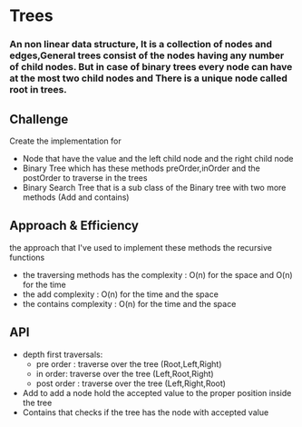 # Trees

<!-- Short summary or background information -->

### An non linear data structure, It is a collection of nodes and edges,General trees consist of the nodes having any number of child nodes. But in case of binary trees every node can have at the most two child nodes and There is a unique node called root in trees.

## Challenge

<!-- Description of the challenge -->
Create the implementation for 
- Node that have the value and the left child node and the right child node 
- Binary Tree which has these methods preOrder,inOrder and the postOrder to traverse in the trees
- Binary Search Tree that is a sub class of the Binary tree with two more methods (Add and contains)

## Approach & Efficiency

<!-- What approach did you take? Why? What is the Big O space/time for this approach? -->
the approach that I've used to implement these methods the recursive functions
- the traversing methods has the complexity : O(n) for the space and O(n) for the time
- the add complexity : O(n) for the time and the space
- the contains complexity : O(n) for the time and the space
## API

<!-- Description of each method publicly available in each of your trees -->
-  depth first traversals:
   - pre order : traverse over the tree (Root,Left,Right)
   - in order: traverse over the tree (Left,Root,Right)
   - post order : traverse over the tree (Left,Right,Root)
- Add to add a node hold the accepted value to the proper position inside the tree
- Contains that checks if the tree has the node with accepted value